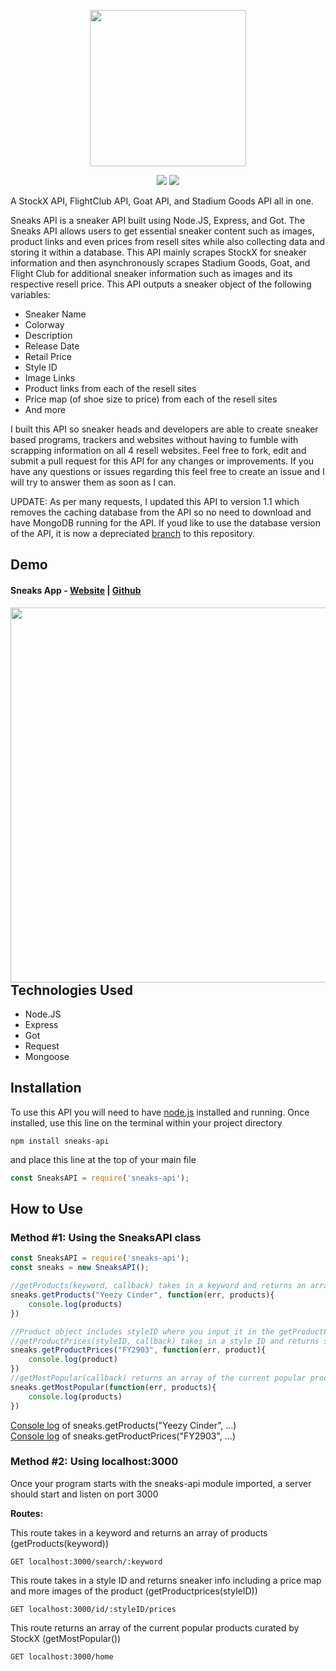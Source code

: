 
<p align="center">
  
<img src="https://github.com/druv5319/Sneaks-API/blob/master/Screenshots/Sneaks_Logo.png?raw=true" width=250>
  
  </p>
  
<p align="center">
  
   <a href="https://www.npmjs.com/package/sneaks-api" alt="Version">
        <img src="https://img.shields.io/npm/v/sneaks-api" /></a>
<a href="https://www.npmjs.com/package/sneaks-api" alt="Downloads">
        <img src="https://img.shields.io/npm/dt/sneaks-api " /></a>


 </p>

A StockX API, FlightClub API, Goat API, and Stadium Goods API all in one.

Sneaks API is a sneaker API built using Node.JS, Express, and Got. The Sneaks API allows users to get essential sneaker content such as images, product links and even prices from resell sites while also collecting data and storing it within a database. This API mainly scrapes StockX for sneaker information and then asynchronously scrapes Stadium Goods, Goat, and Flight Club for additional sneaker information such as images and its respective resell price. This API outputs a sneaker object of the following variables:

  - Sneaker Name
  - Colorway
  - Description
  - Release Date
  - Retail Price
  - Style ID
  - Image Links
  - Product links from each of the resell sites
  - Price map (of shoe size to price) from each of the resell sites
  - And more
  
  
  

I built this API so sneaker heads and developers are able to create sneaker based programs, trackers and websites without having to fumble with scrapping information on all 4 resell websites. Feel free to fork, edit and submit a pull request for this API for any changes or improvements. If you have any questions or issues regarding this feel free to create an issue and I will try to answer them as soon as I can.

UPDATE: As per many requests, I updated this API to version 1.1 which removes the caching database from the API so no need to download and have MongoDB running for the API. If youd like to use the database version of the API, it is now a depreciated [branch](https://github.com/druv5319/Sneaks-API/tree/API-with-database) to this repository.
## Demo
#### Sneaks App - [Website](https://sneaks-app.com) | [Github](https://github.com/druv5319/sneaks-app)
<img src="https://github.com/druv5319/Sneaks-API/blob/master/Screenshots/demo.gif" width=600 align=left>
  


## Technologies Used
  - Node.JS
  - Express
  - Got
  - Request
  - Mongoose
  

  
## Installation
To use this API you will need to have [node.js](https://nodejs.org/en/) installed and running.
Once installed, use this line on the terminal within your project directory
```
npm install sneaks-api
```
and place this line at the top of your main file
```js
const SneaksAPI = require('sneaks-api');
```
## How to Use
### Method #1: Using the SneaksAPI class
```js
const SneaksAPI = require('sneaks-api');
const sneaks = new SneaksAPI();

//getProducts(keyword, callback) takes in a keyword and returns an array of products
sneaks.getProducts("Yeezy Cinder", function(err, products){
    console.log(products)
})

//Product object includes styleID where you input it in the getProductPrices function
//getProductPrices(styleID, callback) takes in a style ID and returns sneaker info including a price map and more images of the product
sneaks.getProductPrices("FY2903", function(err, product){
    console.log(product)
})
//getMostPopular(callback) returns an array of the current popular products curated by StockX
sneaks.getMostPopular(function(err, products){
    console.log(products)
})
```
[Console log](https://github.com/druv5319/Sneaks-API/blob/master/Screenshots/exampleSearchScreenshot%231.png) of sneaks.getProducts("Yeezy Cinder", ...)           
[Console log](https://github.com/druv5319/Sneaks-API/blob/master/Screenshots/exampleSearchScreenshot%232.png) of sneaks.getProductPrices("FY2903", ...)

### Method #2: Using localhost:3000
Once your program starts with the sneaks-api module imported, a server should start and listen on port 3000

<b>Routes:</b>

This route takes in a keyword and returns an array of products (getProducts(keyword))
```
GET localhost:3000/search/:keyword
```


This route takes in a style ID and returns sneaker info including a price map and more images of the product (getProductprices(styleID))
```
GET localhost:3000/id/:styleID/prices
```


This route returns an array of the current popular products curated by StockX (getMostPopular())
```
GET localhost:3000/home
```

